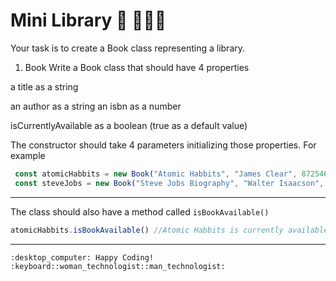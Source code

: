 
# Mini Library :blue_book: :open_book::notebook_with_decorative_cover::orange_book:


Your task is to create a Book class representing a library.

1. Book
Write a Book class that should have 4 properties

a title as a string

an author as a string
an isbn as a number

isCurrentlyAvailable as a boolean (true as a default value)

The constructor should take 4 parameters initializing those properties. For example


```js
 const atomicHabbits = new Book("Atomic Habbits", "James Clear", 87254612)
 const steveJobs = new Book("Steve Jobs Biography", "Walter Isaacson", 5561246)
```
---

The class should also have a method called `isBookAvailable()`

```js
atomicHabbits.isBookAvailable() //Atomic Habbits is currently available.
```

---

	:desktop_computer: Happy Coding! :keyboard::woman_technologist::man_technologist:





